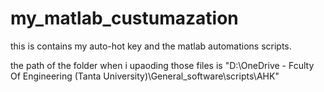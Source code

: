 # my_matlab_custumazation

this is contains my auto-hot key and the matlab automations scripts.

the path of the folder when i upaoding those files is
"D:\OneDrive - Fculty Of Engineering (Tanta University)\General_software\scripts\AHK"
